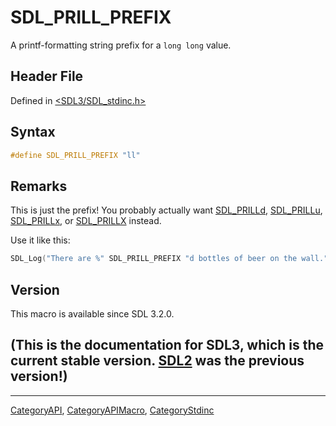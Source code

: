 # SDL_PRILL_PREFIX

A printf-formatting string prefix for a `long long` value.

## Header File

Defined in [<SDL3/SDL_stdinc.h>](https://github.com/libsdl-org/SDL/blob/main/include/SDL3/SDL_stdinc.h)

## Syntax

```c
#define SDL_PRILL_PREFIX "ll"
```

## Remarks

This is just the prefix! You probably actually want
[SDL_PRILLd](SDL_PRILLd), [SDL_PRILLu](SDL_PRILLu),
[SDL_PRILLx](SDL_PRILLx), or [SDL_PRILLX](SDL_PRILLX) instead.

Use it like this:

```c
SDL_Log("There are %" SDL_PRILL_PREFIX "d bottles of beer on the wall.", bottles);
```

## Version

This macro is available since SDL 3.2.0.

## (This is the documentation for SDL3, which is the current stable version. [SDL2](https://wiki.libsdl.org/SDL2/) was the previous version!)



----
[CategoryAPI](CategoryAPI), [CategoryAPIMacro](CategoryAPIMacro), [CategoryStdinc](CategoryStdinc)

